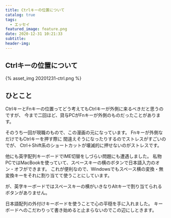 ```yaml
---
title: Ctrlキーの位置について
catalog: true
tags:
  - エッセイ
featured_image: feature.png
date: 2020-12-31 10:21:33
subtitle:
header-img:
---
```



## Ctrlキーの位置について

{% asset_img 20201231-ctrl.png %}


## ひとこと
CtrlキーとFnキーの位置ってどう考えてもCtrlキーが外側に来るべきだと思うのですが、
今まで二回ほど、貸与PCがFnキーが外側のものだったことがあります。

そのうち一回が現職のもので、この漫画の元になっています。
Fnキーが外側なだけでもCtrlキーを押す際に
間違えそうになったりするのでストレスがすごいのでが、
Ctrl＋Shift系のショートカットが壊滅的に押せないのがストレスです。

他にも英字配列キーボードでIME切替をしづらい問題にも遭遇しました。
私物PCではMacBookを使っていて、スペースキーの横のボタンで日本語入力のオン・オフができます。
これが便利なので、Windowsでもスペース横の変換・無変換キーをそれに割り当てて使うことにしています。

が、英字キーボードではスペースキーの横がいきなりAltキーで割り当てられるボタンがありません。

日本語配列の外付けキーボードを使うことで心の平穏を手に入れました。
キーボードへのこだわりって書き始めると止まらないのでこの辺にしときます。
